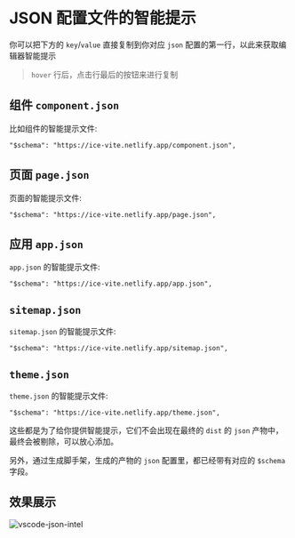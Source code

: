 # JSON 配置文件的智能提示

你可以把下方的 `key`/`value` 直接复制到你对应 `json` 配置的第一行，以此来获取编辑器智能提示

> `hover` 行后，点击行最后的按钮来进行复制

## 组件 `component.json`

比如组件的智能提示文件:

```jsonc
"$schema": "https://ice-vite.netlify.app/component.json",
```

## 页面 `page.json`

页面的智能提示文件:

```jsonc
"$schema": "https://ice-vite.netlify.app/page.json",
```

## 应用 `app.json`

`app.json` 的智能提示文件:

```jsonc
"$schema": "https://ice-vite.netlify.app/app.json",
```

## `sitemap.json`

`sitemap.json` 的智能提示文件:

```jsonc
"$schema": "https://ice-vite.netlify.app/sitemap.json",
```

## `theme.json`

`theme.json` 的智能提示文件:

```jsonc
"$schema": "https://ice-vite.netlify.app/theme.json",
```

这些都是为了给你提供智能提示，它们不会出现在最终的 `dist` 的 `json` 产物中，最终会被剔除，可以放心添加。

另外，通过生成脚手架，生成的产物的 `json` 配置里，都已经带有对应的 `$schema` 字段。

## 效果展示

![vscode-json-intel](/vscode-json-intel.png)